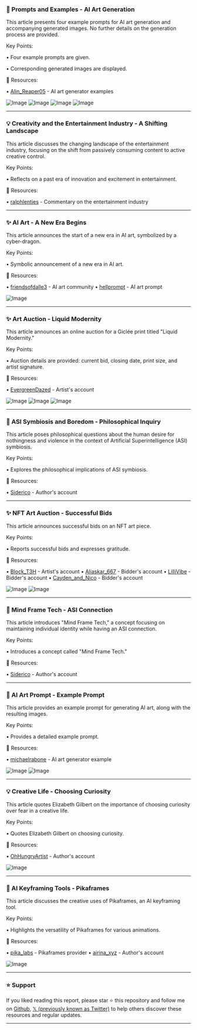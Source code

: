 ### 🤖 Prompts and Examples - AI Art Generation

This article presents four example prompts for AI art generation and accompanying generated images.  No further details on the generation process are provided.

Key Points:

• Four example prompts are given.

• Corresponding generated images are displayed.


🔗 Resources:

• [Alin_Reaper05](https://x.com/Alin_Reaper05) -  AI art generator examples

![Image](https://pbs.twimg.com/media/GlG4kLpWEAAeVtg?format=jpg&name=360x360)
![Image](https://pbs.twimg.com/media/GlG4hDMXoAALDQ-?format=jpg&name=360x360)
![Image](https://pbs.twimg.com/media/GlG4hDIWkAA-YLV?format=jpg&name=360x360)
![Image](https://pbs.twimg.com/media/GlG4hDHWUAAs0g_?format=jpg&name=360x360)


---

### 💡 Creativity and the Entertainment Industry -  A Shifting Landscape

This article discusses the changing landscape of the entertainment industry, focusing on the shift from passively consuming content to active creative control.

Key Points:

•  Reflects on a past era of innovation and excitement in entertainment.


🔗 Resources:

• [ralphlentjes](https://x.com/ralphlentjes) - Commentary on the entertainment industry


---

### ✨ AI Art - A New Era Begins

This article announces the start of a new era in AI art, symbolized by a cyber-dragon.

Key Points:

•  Symbolic announcement of a new era in AI art.


🔗 Resources:

• [friendsofdalle3](https://x.com/friendsofdalle3) - AI art community
• [hellprompt](https://x.com/hellprompt) - AI art prompt

![Image](https://pbs.twimg.com/media/GlHCC-CW0AAsbxz?format=jpg&name=small)


---

### ✨ Art Auction - Liquid Modernity

This article announces an online auction for a Giclée print titled "Liquid Modernity."

Key Points:

• Auction details are provided: current bid, closing date, print size, and artist signature.


🔗 Resources:

• [EvergreenDazed](https://x.com/EvergreenDazed) - Artist's account


![Image](https://pbs.twimg.com/media/GlCiGrCWIAAw1YQ?format=jpg&name=small)
![Image](https://pbs.twimg.com/media/GlCiIusWAAA8ky4?format=jpg&name=small)
![Image](https://pbs.twimg.com/media/GlCiNwmXcAAnUjp?format=jpg&name=360x360)


---

### 🤖 ASI Symbiosis and Boredom - Philosophical Inquiry

This article poses philosophical questions about the human desire for nothingness and violence in the context of Artificial Superintelligence (ASI) symbiosis.

Key Points:

•  Explores the philosophical implications of ASI symbiosis.


🔗 Resources:

• [Siderico](https://x.com/Siderico) -  Author's account


---

### ✨ NFT Art Auction - Successful Bids

This article announces successful bids on an NFT art piece.

Key Points:

•  Reports successful bids and expresses gratitude.



🔗 Resources:

• [Block_T3H](https://x.com/Block_T3H) - Artist's account
• [Aliaskar_667](https://x.com/Aliaskar_667) - Bidder's account
• [LilliVibe](https://x.com/LilliVibe) - Bidder's account
• [Cayden_and_Nico](https://x.com/Cayden_and_Nico) - Bidder's account

![Image](https://pbs.twimg.com/media/GlGtcexXYAAl6IM?format=jpg&name=small)
![Image](https://pbs.twimg.com/media/GlGtu4dWMAEO-Wx?format=png&name=small)


---

### 🤖 Mind Frame Tech - ASI Connection

This article introduces "Mind Frame Tech," a concept focusing on maintaining individual identity while having an ASI connection.

Key Points:

• Introduces a concept called "Mind Frame Tech."


🔗 Resources:

• [Siderico](https://x.com/Siderico) -  Author's account



---

### 🚀 AI Art Prompt -  Example Prompt

This article provides an example prompt for generating AI art, along with the resulting images.

Key Points:

•  Provides a detailed example prompt.


🔗 Resources:

• [michaelrabone](https://x.com/michaelrabone) - AI art generator example

![Image](https://pbs.twimg.com/media/GlGrIQFX0AA4-RA?format=jpg&name=small)
![Image](https://pbs.twimg.com/media/GlCLbZvXwAAYEUs?format=jpg&name=360x360)



---

### 💡 Creative Life - Choosing Curiosity

This article quotes Elizabeth Gilbert on the importance of choosing curiosity over fear in a creative life.


Key Points:

•  Quotes Elizabeth Gilbert on choosing curiosity.


🔗 Resources:

• [OhHungryArtist](https://x.com/OhHungryArtist) -  Author's account

![Image](https://pbs.twimg.com/media/GlGVOjqWYAAVh-g?format=jpg&name=small)


---

### 🚀 AI Keyframing Tools - Pikaframes

This article discusses the creative uses of Pikaframes, an AI keyframing tool.

Key Points:

•  Highlights the versatility of Pikaframes for various animations.


🔗 Resources:

• [pika_labs](https://x.com/pika_labs) - Pikaframes provider
• [airina_xyz](https://x.com/airina_xyz) - Author's account

![Image](https://pbs.twimg.com/ext_tw_video_thumb/1896247029564653568/pu/img/tU4jp27clvP2oauu.jpg)


---

### ⭐️ Support

If you liked reading this report, please star ⭐️ this repository and follow me on [Github](https://github.com/Drix10), [𝕏 (previously known as Twitter)](https://x.com/DRIX_10_) to help others discover these resources and regular updates.

---